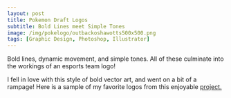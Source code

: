 ```yaml
---
layout: post
title: Pokemon Draft Logos
subtitle: Bold Lines meet Simple Tones
image: /img/pokelogo/outbackoshawotts500x500.png
tags: [Graphic Design, Photoshop, Illustrator]
---
```

Bold lines, dynamic movement, and simple tones. All of these culminate into the workings of an esports team logo!

I fell in love with this style of bold vector art, and went on a bit of a rampage!
Here is a sample of my favorite logos from this enjoyable [project.](https://imgur.com/a/Pdfg9ZF)
